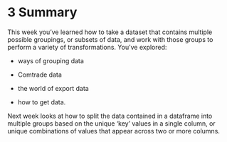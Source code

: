 # 3 Summary


This week you’ve learned how to take a dataset that contains multiple possible groupings, or subsets of data, and work with those groups to perform a variety of transformations. You’ve explored:

* ways of grouping data

* Comtrade data

* the world of export data

* how to get data.

Next week looks at how to split the data contained in a dataframe into multiple groups based on the unique ‘key’ values in a single column, or unique combinations of values that appear across two or more columns.

